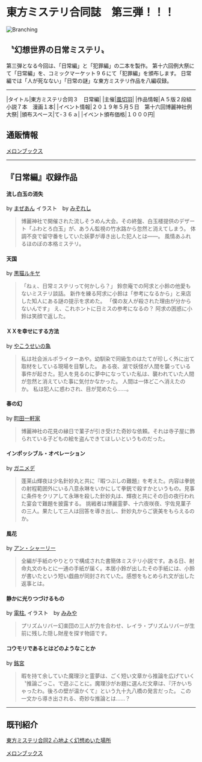 ﻿# 東方ミステリ合同誌　第三弾！！！

![Branching](https://guides.github.com/activities/hello-world/branching.png)

## 〝幻想世界の日常ミステリ〟
第三弾となる今回は、「日常編」と「犯罪編」の二本を製作。
第十六回例大祭にて「日常編」を、コミックマーケット９６にて「犯罪編」を頒布します。
日常編では「人が死なない」「日常の謎」な東方ミステリ作品を八編収録。

* * *

|タイトル|東方ミステリ合同３　日常編|
|主催|[風切羽](https://twitter.com/zakarikineba)|
|作品情報|Ａ５版２段組　小説７本　漫画１本|
|イベント情報|２０１９年５月５日　第十六回博麗神社例大祭|
|頒布スペース|て-３６ａ|
|イベント頒布価格|１０００円|


## 通販情報
[メロンブックス](https://www.melonbooks.co.jp/detail/detail.php?product_id=502608)

* * *

## 『日常編』収録作品

#### 流し白玉の消失
by [まぜあん](https://twitter.com/kozera_hinami)
イラスト　by [みぞれし](https://twitter.com/mizorec131)
> 博麗神社で開催された流しそうめん大会。その終盤、白玉楼提供のデザート「ふわとろ白玉」が、あうん監視の竹水路から忽然と消えてしまう。
> 体調不良で留守番をしていた妖夢が導き出した犯人とは――。
> 風情あふれるほのぼの本格ミステリ。

#### 天国
by [黒猫ルキヤ](https://twitter.com/kuronekorukiya)
> 「ねぇ、日常ミステリって何かしら？」
> 鈴奈庵での阿求と小鈴の他愛もないミステリ談話。
> 新作を練る阿求に小鈴は「参考になるから」と来店した知人にある謎の提示を求めた。
> 「僕の友人が殺された理由が分からないんです」
> え、これホントに日ミスの参考になるの？
> 阿求の困惑に小鈴は笑顔で返した。

#### ＸＸを幸せにする方法
by [やこうせいの亀](https://twitter.com/animemania21106)
> 私は社会派ルポライターあや。幼馴染で同級生のはたてが珍しく外に出て取材をしている現場を目撃した。
> ある夜、湖で妖怪が人間を襲っている事件が起きた。犯人を見るのに夢中になっていた私は、襲われていた人間が忽然と消えていた事に気付かなかった。
> 人間は一体どこへ消えたのか。
> 私は犯人に惑わされ、目が覚めたら……。

#### 春の幻
by [町田一軒家](https://twitter.com/matida_ikkennya)
> 博麗神社の花見の縁日で菫子が引き受けた奇妙な依頼。それは寺子屋に飾られている子どもの絵を盗んできてほしいというものだった。

#### インポッシブル・オペレーション
by [ガニメデ](https://twitter.com/g_comboOOO)
> 蓬莱山輝夜は少名針妙丸と共に『暇つぶしの難題』を考えた。内容は拳銃の射程範囲外にいる八意永琳をいかにして拳銃で殺すかというもの。見事に条件をクリアして永琳を殺した針妙丸は、輝夜と共にその日の夜行われた宴会で難題を披露する。
> 挑戦者は博麗霊夢、十六夜咲夜、宇佐見菫子の三人。果たして三人は回答を導き出し、針妙丸からご褒美をもらえるのか。

#### 風花
by [アン・シャーリー](https://twitter.com/AnneShirley_)
> 全編が手紙のやりとりで構成された書簡体ミステリ小説です。ある日、射命丸文のもとに一通の手紙が届く。本居小鈴が出したその手紙には、小鈴が書いたという短い戯曲が同封されていた。感想をもとめられ文が出した返事とは。

#### 静かに光りつづけるもの
by [電柱.](https://twitter.com/actgawa)
イラスト　by [みみや](https://twitter.com/foxrainy6)
> プリズムリバー幻楽団の三人が力を合わせ、レイラ・プリズムリバーが生前に残した隠し財産を探す物語です。

#### コウモリであるとはどのようなことか
by [銘宮](https://twitter.com/__meimiya__)
> 暇を持て余していた魔理沙と霊夢は、ごく短い文章から推論を広げていく〝推論ごっこ〟で遊ぶことに。魔理沙がお題に選んだ文章は、『汗かいちゃったわ。後ろの壁が温かくて』という九十九八橋の発言だった。
> この一文から導き出される、奇妙な推論とは……？

* * *
## 既刊紹介
[東方ミステリ合同2 心地よく幻想めいた場所](https://kazakiribane201805.tumblr.com/)

[メロンブックス](https://www.melonbooks.co.jp/detail/detail.php?product_id=362266)